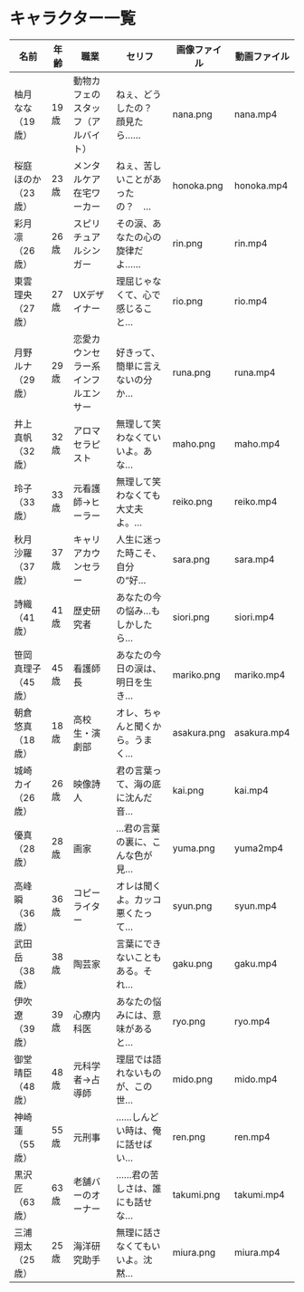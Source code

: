 # キャラクター一覧

| 名前 | 年齢 | 職業 | セリフ | 画像ファイル | 動画ファイル |
|------|------|--------|--------|--------------|---------------|
| 柚月 なな（19歳） | 19歳 | 動物カフェのスタッフ（アルバイト） | ねぇ、どうしたの？ 顔見たら…… | nana.png | nana.mp4 |
| 桜庭 ほのか（23歳） | 23歳 | メンタルケア在宅ワーカー | ねぇ、苦しいことがあったの？　… | honoka.png | honoka.mp4 |
| 彩月 凛（26歳） | 26歳 | スピリチュアルシンガー | その涙、あなたの心の旋律だよ…… | rin.png | rin.mp4 |
| 東雲 理央（27歳） | 27歳 | UXデザイナー | 理屈じゃなくて、心で感じること… | rio.png | rio.mp4 |
| 月野 ルナ（29歳） | 29歳 | 恋愛カウンセラー系インフルエンサー | 好きって、簡単に言えないの分か… | runa.png | runa.mp4 |
| 井上 真帆（32歳） | 32歳 | アロマセラピスト | 無理して笑わなくていいよ。あな… | maho.png | maho.mp4 |
| 玲子（33歳） | 33歳 | 元看護師→ヒーラー | 無理して笑わなくても大丈夫よ。… | reiko.png | reiko.mp4 |
| 秋月 沙羅（37歳） | 37歳 | キャリアカウンセラー | 人生に迷った時こそ、自分の“好… | sara.png | sara.mp4 |
| 詩織（41歳） | 41歳 | 歴史研究者 | あなたの今の悩み…もしかしたら… | siori.png | siori.mp4 |
| 笹岡 真理子（45歳） | 45歳 | 看護師長 | あなたの今日の涙は、明日を生き… | mariko.png | mariko.mp4 |
| 朝倉 悠真（18歳） | 18歳 | 高校生・演劇部 | オレ、ちゃんと聞くから。うまく… | asakura.png | asakura.mp4 |
| 城崎 カイ（26歳） | 26歳 | 映像詩人 | 君の言葉って、海の底に沈んだ音… | kai.png | kai.mp4 |
| 優真（28歳） | 28歳 | 画家 | …君の言葉の裏に、こんな色が見… | yuma.png | yuma2mp4 |
| 高峰 瞬（36歳） | 36歳 | コピーライター | オレは聞くよ。カッコ悪くたって… | syun.png | syun.mp4 |
| 武田 岳（38歳） | 38歳 | 陶芸家 | 言葉にできないこともある。それ… | gaku.png | gaku.mp4 |
| 伊吹 遼（39歳） | 39歳 | 心療内科医 | あなたの悩みには、意味があると… | ryo.png | ryo.mp4 |
| 御堂 晴臣（48歳） | 48歳 | 元科学者→占導師 | 理屈では語れないものが、この世… | mido.png | mido.mp4 |
| 神崎 蓮（55歳） | 55歳 | 元刑事 | ……しんどい時は、俺に話せばい… | ren.png | ren.mp4 |
| 黒沢 匠（63歳） | 63歳 | 老舗バーのオーナー | ……君の苦しさは、誰にも話せな… | takumi.png | takumi.mp4 |
| 三浦 翔太（25歳） | 25歳 | 海洋研究助手 | 無理に話さなくてもいいよ。沈黙… | miura.png | miura.mp4 |